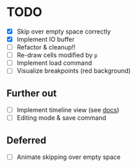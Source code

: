 # TODO

- [X] Skip over empty space correctly
- [X] Implement IO buffer
- [ ] Refactor & cleanup!!
- [ ] Re-draw cells modified by `p`
- [ ] Implement load command
- [ ] Visualize breakpoints (red background)

## Further out

- [ ] Implement timeline view (see [docs](./timeline.md))
- [ ] Editing mode & save command

## Deferred

- [ ] Animate skipping over empty space